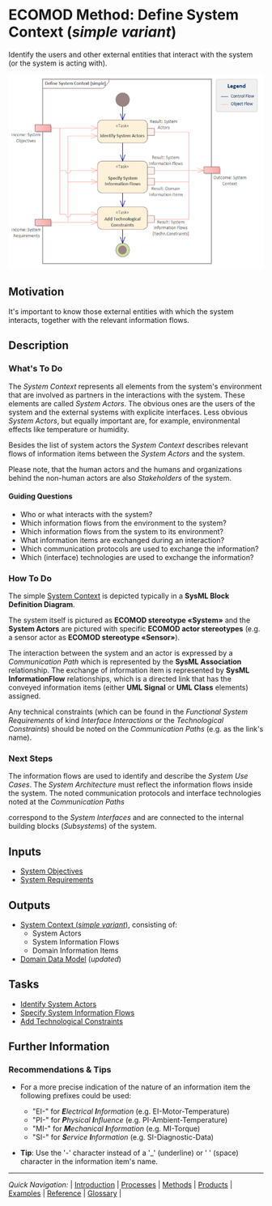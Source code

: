 # ECOMOD Method: Define System Context (_simple variant_)

Identify the users and other external entities that interact with the system (or the system is acting with).

![Method Activities](images/en-ecomod-method-system-context-simple.png)


## Motivation

It's important to know those external entities with which the system interacts, together with the relevant information flows.


## Description

### What's To Do

The _System Context_ represents all elements from the system's environment that are involved as partners in the interactions with the system. These elements are called _System Actors_. The obvious ones are the users of the system and the external systems with explicite interfaces. Less obvious _System Actors_, but equally important are, for example, environmental effects like temperature or humidity.

Besides the list of system actors the _System Context_ describes relevant flows of information items between the _System Actors_ and the system.

Please note, that the human actors and the humans and organizations behind the non-human actors are also _Stakeholders_ of the system.

#### Guiding Questions

+ Who or what interacts with the system?
+ Which information flows from the environment to the system?
+ Which information flows from the system to its environment?
+ What information items are exchanged during an interaction?
+ Which communication protocols are used to exchange the information?
+ Which (interface) technologies are used to exchange the information?

### How To Do

The simple [System Context](product_system-context-simple.md) is depicted typically in a **SysML Block Definition Diagram**.

The system itself is pictured as **ECOMOD stereotype «System»** and the **System Actors** are pictured with specific **ECOMOD actor stereotypes** (e.g. a sensor actor as **ECOMOD stereotype «Sensor»**). 

The interaction between the system and an actor is expressed by a _Communication Path_ which is represented by the **SysML Association** relationship. The exchange of information item is represented by **SysML InformationFlow** relationships, which is a directed link that has the conveyed information items (either **UML Signal** or **UML Class** elements) assigned.

Any technical constraints (which can be found in the _Functional System Requirements_ of kind _Interface Interactions_ or the _Technological Constraints_) should be noted on the _Communication Paths_ (e.g. as the link's name).

### Next Steps

The information flows are used to identify and describe the _System Use Cases_. The _System Architecture_ must reflect the information flows inside the system. The noted communication protocols and interface technologies noted at the _Communication Paths_

 correspond to the _System Interfaces_ and are connected to the internal building blocks (_Subsystems_) of the system.


## Inputs

+ [System Objectives](product_system-objectives.md)
+ [System Requirements](product_system-requirements.md)


## Outputs

+ [System Context (_simple variant_)](product_system-context-simple.md), consisting of:
  - System Actors
  - System Information Flows
  - Domain Information Items
+ [Domain Data Model](product_domain-data-model.md) (_updated_)


## Tasks

+ [Identify System Actors](task_system-actors.md)
+ [Specify System Information Flows](task_system-informationflows.md)
+ [Add Technological Constraints](task_system-commtechnologies.md)


## Further Information

### Recommendations & Tips

+ For a more precise indication of the nature of an information item the following prefixes could be used:
  + "EI-" for _**E**lectrical **I**nformation_ (e.g. EI-Motor-Temperature)
  + "PI-" for _**P**hysical **I**nfluence_ (e.g. PI-Ambient-Temperature)
  + "MI-" for _**M**echanical **I**nformation_ (e.g. MI-Torque)
  + "SI-" for _**S**ervice **I**nformation_ (e.g. SI-Diagnostic-Data)
  
+ **Tip**: Use the '-' character instead of a '_' (underline) or ' ' (space) character in the information item's name.

---
_Quick Navigation:_ | [Introduction](index.md) | [Processes](processes.md) | [Methods](methods.md) | [Products](products.md) | [Examples](examples.md) | [Reference](quick-reference.md) | [Glossary](glossary.md) |
